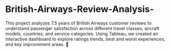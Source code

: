 # British-Airways-Review-Analysis-
This project analyzes 7.5 years of British Airways customer reviews to understand passenger satisfaction across different travel classes, aircraft models, countries, and service categories. Using Tableau, we created an interactive dashboard to explore ratings trends, best and worst experiences, and key improvement areas. 🚀
